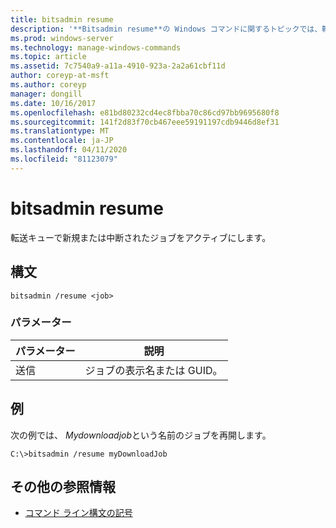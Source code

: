 ```yaml
---
title: bitsadmin resume
description: '**Bitsadmin resume**の Windows コマンドに関するトピックでは、転送キューで新規または中断されたジョブをアクティブ化します。'
ms.prod: windows-server
ms.technology: manage-windows-commands
ms.topic: article
ms.assetid: 7c7540a9-a11a-4910-923a-2a2a61cbf11d
author: coreyp-at-msft
ms.author: coreyp
manager: dongill
ms.date: 10/16/2017
ms.openlocfilehash: e81bd80232cd4ec8fbba70c86cd97bb9695680f8
ms.sourcegitcommit: 141f2d83f70cb467eee59191197cdb9446d8ef31
ms.translationtype: MT
ms.contentlocale: ja-JP
ms.lasthandoff: 04/11/2020
ms.locfileid: "81123079"
---
```

# <a name="bitsadmin-resume"></a>bitsadmin resume

転送キューで新規または中断されたジョブをアクティブにします。

## <a name="syntax"></a>構文

```
bitsadmin /resume <job>
```

### <a name="parameters"></a>パラメーター

| パラメーター | 説明 |
| -------------- | -------------- |
| 送信 | ジョブの表示名または GUID。 |

## <a name="examples"></a>例

次の例では、 *Mydownloadjob*という名前のジョブを再開します。

```
C:\>bitsadmin /resume myDownloadJob
```

## <a name="additional-references"></a>その他の参照情報

- [コマンド ライン構文の記号](command-line-syntax-key.md)
